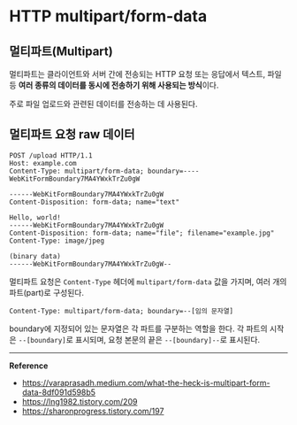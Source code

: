 # HTTP multipart/form-data

## 멀티파트(Multipart)
멀티파트는 클라이언트와 서버 간에 전송되는 HTTP 요청 또는 응답에서 텍스트, 파일 등 **여러 종류의 데이터를 동시에 전송하기 위해 사용되는 방식**이다.

주로 파일 업로드와 관련된 데이터를 전송하는 데 사용된다.

## 멀티파트 요청 raw 데이터
```
POST /upload HTTP/1.1
Host: example.com
Content-Type: multipart/form-data; boundary=----WebKitFormBoundary7MA4YWxkTrZu0gW

------WebKitFormBoundary7MA4YWxkTrZu0gW
Content-Disposition: form-data; name="text"

Hello, world!
------WebKitFormBoundary7MA4YWxkTrZu0gW
Content-Disposition: form-data; name="file"; filename="example.jpg"
Content-Type: image/jpeg

(binary data)
------WebKitFormBoundary7MA4YWxkTrZu0gW--
```

멀티파트 요청은 `Content-Type` 헤더에 `multipart/form-data` 값을 가지며, 여러 개의 파트(part)로 구성된다.

`Content-Type: multipart/form-data; boundary=--[임의 문자열]`

boundary에 지정되어 있는 문자열은 각 파트를 구분하는 역할을 한다. 각 파트의 시작은 `--[boundary]`로 표시되며, 요청 본문의 끝은 `--[boundary]--`로 표시된다.

---
**Reference**<br>
- https://varaprasadh.medium.com/what-the-heck-is-multipart-form-data-8df091d598b5
- https://lng1982.tistory.com/209
- https://sharonprogress.tistory.com/197
